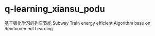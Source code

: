 # q-learning_xiansu_podu
基于强化学习的列车节能     Subway Train energy efficient Algorithm base on Reinforcement Learning
